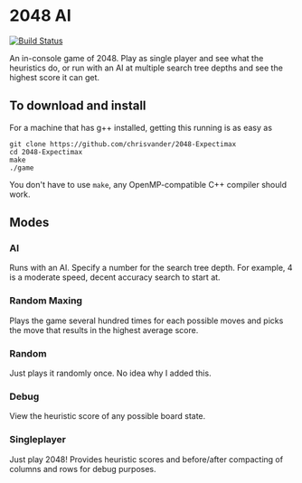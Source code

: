 # 2048 AI
[![Build Status](https://travis-ci.org/chrisvander/2048-Expectimax.svg?branch=master)](https://travis-ci.org/chrisvander/2048-Expectimax)

An in-console game of 2048. Play as single player and see what the heuristics do, or run with an AI at multiple search tree depths and see the highest score it can get.

## To download and install
For a machine that has g++ installed, getting this running is as easy as 
```
git clone https://github.com/chrisvander/2048-Expectimax
cd 2048-Expectimax
make
./game
```
You don't have to use `make`, any OpenMP-compatible C++ compiler should work.

## Modes
### AI
Runs with an AI. Specify a number for the search tree depth. For example, 4 is a moderate speed, decent accuracy search to start at.
### Random Maxing
Plays the game several hundred times for each possible moves and picks the move that results in the highest average score.
### Random
Just plays it randomly once. No idea why I added this.
### Debug
View the heuristic score of any possible board state.
### Singleplayer
Just play 2048! Provides heuristic scores and before/after compacting of columns and rows for debug purposes.
